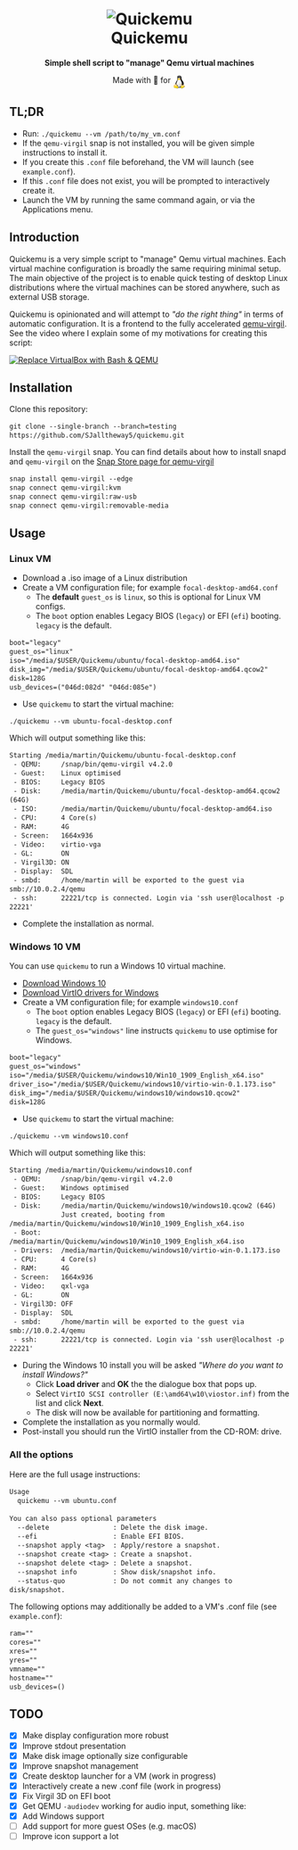 <h1 align="center">
  <img src=".github/logo.png" alt="Quickemu" />
  <br />
  Quickemu
</h1>

<p align="center"><b>Simple shell script to "manage" Qemu virtual machines</b></p>

<p align="center">Made with 💝 for <img src="https://raw.githubusercontent.com/anythingcodes/slack-emoji-for-techies/gh-pages/emoji/tux.png" align="top" width="24" /></p>

## TL;DR

* Run: `./quickemu --vm /path/to/my_vm.conf`
* If the `qemu-virgil` snap is not installed, you will be given simple instructions to install it.
* If you create this `.conf` file beforehand, the VM will launch (see `example.conf`).
* If this `.conf` file does not exist, you will be prompted to interactively create it.
* Launch the VM by running the same command again, or via the Applications menu.

## Introduction

Quickemu is a very simple script to "manage" Qemu virtual machines. Each
virtual machine configuration is broadly the same requiring minimal setup. The
main objective of the project is to enable quick testing of desktop Linux
distributions where the virtual machines can be stored anywhere, such as
external USB storage.

Quickemu is opinionated and will attempt to *"do the right thing"* in terms of automatic
configuration. It is a frontend to the fully accelerated [qemu-virgil](https://snapcraft.io/qemu-virgil).
See the video where I explain some of my motivations for creating this script:

[![Replace VirtualBox with Bash & QEMU](https://img.youtube.com/vi/AOTYWEgw0hI/0.jpg)](https://www.youtube.com/watch?v=AOTYWEgw0hI)

## Installation

Clone this repository:

```
git clone --single-branch --branch=testing https://github.com/SJalltheway5/quickemu.git
```

Install the `qemu-virgil` snap. You can find details about how to install snapd
and `qemu-virgil` on the [Snap Store page for qemu-virgil](https://snapcraft.io/qemu-virgil)

```
snap install qemu-virgil --edge
snap connect qemu-virgil:kvm
snap connect qemu-virgil:raw-usb
snap connect qemu-virgil:removable-media
```

## Usage

### Linux VM

  * Download a .iso image of a Linux distribution
  * Create a VM configuration file; for example `focal-desktop-amd64.conf`
    * The **default** `guest_os` is `linux`, so this is optional for Linux VM configs.
    * The `boot` option enables Legacy BIOS (`legacy`) or EFI (`efi`) booting. `legacy` is the default.

```
boot="legacy"
guest_os="linux"
iso="/media/$USER/Quickemu/ubuntu/focal-desktop-amd64.iso"
disk_img="/media/$USER/Quickemu/ubuntu/focal-desktop-amd64.qcow2"
disk=128G
usb_devices=("046d:082d" "046d:085e")
```

  * Use `quickemu` to start the virtual machine:

```
./quickemu --vm ubuntu-focal-desktop.conf
```

Which will output something like this:

```
Starting /media/martin/Quickemu/ubuntu-focal-desktop.conf
 - QEMU:     /snap/bin/qemu-virgil v4.2.0
 - Guest:    Linux optimised
 - BIOS:     Legacy BIOS
 - Disk:     /media/martin/Quickemu/ubuntu/focal-desktop-amd64.qcow2 (64G)
 - ISO:      /media/martin/Quickemu/ubuntu/focal-desktop-amd64.iso
 - CPU:      4 Core(s)
 - RAM:      4G
 - Screen:   1664x936
 - Video:    virtio-vga
 - GL:       ON
 - Virgil3D: ON
 - Display:  SDL
 - smbd:     /home/martin will be exported to the guest via smb://10.0.2.4/qemu
 - ssh:      22221/tcp is connected. Login via 'ssh user@localhost -p 22221'
```

  * Complete the installation as normal.

### Windows 10 VM

You can use `quickemu` to run a Windows 10 virtual machine.

  * [Download Windows 10](https://www.microsoft.com/en-gb/software-download/windows10ISO)
  * [Download VirtIO drivers for Windows](https://docs.fedoraproject.org/en-US/quick-docs/creating-windows-virtual-machines-using-virtio-drivers/index.html#virtio-win-direct-downloads)
  * Create a VM configuration file; for example `windows10.conf`
    * The `boot` option enables Legacy BIOS (`legacy`) or EFI (`efi`) booting. `legacy` is the default.
    * The `guest_os="windows"` line instructs `quickemu` to use optimise for Windows.

```
boot="legacy"
guest_os="windows"
iso="/media/$USER/Quickemu/windows10/Win10_1909_English_x64.iso"
driver_iso="/media/$USER/Quickemu/windows10/virtio-win-0.1.173.iso"
disk_img="/media/$USER/Quickemu/windows10/windows10.qcow2"
disk=128G
```

  * Use `quickemu` to start the virtual machine:

```
./quickemu --vm windows10.conf
```

Which will output something like this:

```
Starting /media/martin/Quickemu/windows10.conf
 - QEMU:     /snap/bin/qemu-virgil v4.2.0
 - Guest:    Windows optimised
 - BIOS:     Legacy BIOS
 - Disk:     /media/martin/Quickemu/windows10/windows10.qcow2 (64G)
             Just created, booting from /media/martin/Quickemu/windows10/Win10_1909_English_x64.iso
 - Boot:     /media/martin/Quickemu/windows10/Win10_1909_English_x64.iso
 - Drivers:  /media/martin/Quickemu/windows10/virtio-win-0.1.173.iso
 - CPU:      4 Core(s)
 - RAM:      4G
 - Screen:   1664x936
 - Video:    qxl-vga
 - GL:       ON
 - Virgil3D: OFF
 - Display:  SDL
 - smbd:     /home/martin will be exported to the guest via smb://10.0.2.4/qemu
 - ssh:      22221/tcp is connected. Login via 'ssh user@localhost -p 22221'
```

  * During the Windows 10 install you will be asked *"Where do you want to install Windows?"*
    * Click **Load driver** and **OK** the the dialogue box that pops up.
    * Select `VirtIO SCSI controller (E:\amd64\w10\viostor.inf)` from the list and click **Next**.
    * The disk will now be available for partitioning and formatting.
  * Complete the installation as you normally would.
  * Post-install you should run the VirtIO installer from the CD-ROM: drive.

### All the options

Here are the full usage instructions:

```
Usage
  quickemu --vm ubuntu.conf

You can also pass optional parameters
  --delete                : Delete the disk image.
  --efi                   : Enable EFI BIOS.
  --snapshot apply <tag>  : Apply/restore a snapshot.
  --snapshot create <tag> : Create a snapshot.
  --snapshot delete <tag> : Delete a snapshot.
  --snapshot info         : Show disk/snapshot info.
  --status-quo            : Do not commit any changes to disk/snapshot.
```
The following options may additionally be added to a VM's .conf file (see `example.conf`):

```
ram=""
cores=""
xres=""
yres=""
vmname=""
hostname=""
usb_devices=()
```
## TODO

  - [x] Make display configuration more robust
  - [x] Improve stdout presentation
  - [x] Make disk image optionally size configurable
  - [x] Improve snapshot management
  - [x] Create desktop launcher for a VM (work in progress)
  - [x] Interactively create a new .conf file (work in progress)
  - [x] Fix Virgil 3D on EFI boot
  - [x] Get QEMU `-audiodev` working for audio input, something like:
  - [x] Add Windows support
  - [ ] Add support for more guest OSes (e.g. macOS)
  - [ ] Improve icon support a lot
